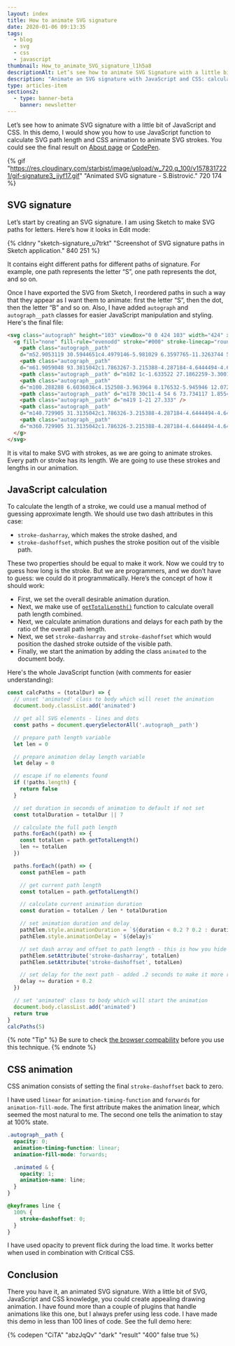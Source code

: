 ```yaml
---
layout: index
title: How to animate SVG signature
date: 2020-01-06 09:13:35
tags:
  - blog
  - svg
  - css
  - javascript
thumbnail: How_to_animate_SVG_signature_l1h5a8
descriptionAlt: Let’s see how to animate SVG Signature with a little bit of JavaScript and CSS. We could use JavaScript function to calculate SVG path length and CSS animation to animate SVG strokes.
description: "Animate an SVG signature with JavaScript and CSS: calculate path length with JavaScript and animate strokes with CSS."
type: articles-item
sections2:
  - type: banner-beta
    banner: newsletter
---
```


Let’s see how to animate SVG signature with a little bit of JavaScript and CSS. In this demo, I would show you how to use JavaScript function to calculate SVG path length and CSS animation to animate SVG strokes. You could see the final result on [About page] or [CodePen].

<!-- more -->

{% gif "https://res.cloudinary.com/starbist/image/upload/w_720,q_100/v1578317221/gif-signature3_jiyf17.gif" "Animated SVG signature - S.Bistrović." 720 174 %}

## SVG signature

Let’s start by creating an SVG signature. I am using Sketch to make SVG paths for letters. Here’s how it looks in Edit mode:

{% cldnry "sketch-signature_u7trkt" "Screenshot of SVG signature paths in Sketch application." 840 251 %}

It contains eight different paths for different paths of signature. For example, one path represents the letter “S”, one path represents the dot, and so on.

Once I have exported the SVG from Sketch, I reordered paths in such a way that they appear as I want them to animate: first the letter “S”, then the dot, then the letter “B” and so on. Also, I have added `autograph` and `autograph__path` classes for easier JavaScript manipulation and styling. Here's the final file:

```html
<svg class="autograph" height="103" viewBox="0 0 424 103" width="424" xmlns="http://www.w3.org/2000/svg">
  <g fill="none" fill-rule="evenodd" stroke="#000" stroke-linecap="round" stroke-linejoin="round" stroke-width="3" transform="translate(2 2)">
    <path class="autograph__path"
    d="m52.9053119 30.5944651c4.4979146-5.981029 6.3597765-11.3263744 5.5855855-16.0360361-2.1621621-13.15315311-10.9863929-13.558429-15.4908974-13.558429-10.0900901 0-20 7.99987048-20.7253188 13.558429-3.0543891 23.4076405 31.8852386 28.5472234 30.7253188 52.441571-.9009009 18.5585586-12.9740033 27.7974004-25 29-12.6126126 1.2612613-28.33708674-6.8576105-27-18 .48048048-4.004004 5.81381381-7.6706707 16-11" />
    <path class="autograph__path"
    d="m61.9059048 93.3815042c1.7863267-3.215388-4.287184-4.6444494-4.6444494-1.4290614-.3572653 2.143592 2.8581227 4.6444494 4.6444494 1.4290614z" />
    <path class="autograph__path" d="m102 1c-1.633522 27.1862259-3.3001883 44.8528926-5 53s-7.033145 22.1471074-16 42" />
    <path class="autograph__path"
    d="m100.288288 6.6036036c4.152508-3.963964 8.176532-5.945946 12.072072-5.945946 11.531532 0 17.63964 3.3423424 16.63964 14.3423424 0 13-12.06006 22.3543543-32 28 21.430945-5.8755744 31.400915 1.8721733 29.90991 23.2432432-1.081081 15.4954958-25.606607 24.6336338-48.90991 27.7567568 18.3783784-31.111111 44.546547-46.5975976 58-49 7.684578-1.3722461.201094 23.4415679-4 51 9.626744-23.6648293 10.754389-40.1268415 26.472991-48.7743243 3.062782-1.6849689 5.899902-2.8000991 9.527009-2.2256757 2.58117.4087788 5.287656.9554275 10 6-7-8-16.06468-6.1122883-19.527009-1.6121622-10.472991 13.6121622 15.527009 13.6121622 16.527009 29.6121622.666667 10.6666667-5.666667 16.3333333-19 17-16.664879 2.1642702 8.261928 6.47368 29-21 9.19448-12.1807945 18.19448-36.8474612 27-74-21.276288 33.987688-24.609621 65.6543547-10 95 21.886044-29.4751082 26.735893-49.2438774 35-51 9.609609-2.042042 6.726727 21.4504503 0 51 4.444444-39.2792794 18.42042-58.8078078 38-51-8.828829 2.1621621-15.315998 15.4560012-16.711712 28.1171176-1.126809 10.2217665 4.625073 22.8828824 11.711712 22.8828824 12.252252 0 19.279279-10.0010654 19.279279-20.5405401 0-23.0630631-9.234234-30.4594599-12.477477-30.4594599 12.432432 3.9639639 30.297297-6.8468469 31.198198 0 2.644012 20.0944903-19 51 5 51 22 0 19.936937-49.1981982 23-51 2.342343 8.6486486 18.480018-2.1232717 18 0-3.570281 15.7924726-11.376494 44.5410656-10 51 4.504505-13.1531532 17-47 45.900901-51.1711712 6.669031-.9625192 8.255066 5.4033441 3.963964 18.5585586 4.204205-13.3333334 2.882883-19.5195196-3.963964-18.5585586-13.059803 1.8329549-22.530745 8.0837151-28.69016 31.4759854-1.237235 12.5179014 1.692518 19.0829633 8.789259 19.6951858 4.616353.3982441 10.995909-1.7223734 19.138668-6.3618524" />
    <path class="autograph__path" d="m178 30c11-4 54 6 73.734117 1.8554251" />
    <path class="autograph__path" d="m419 1-21 27.333" />
    <path class="autograph__path"
    d="m140.729905 31.3135042c1.786326-3.215388-4.287184-4.6444494-4.64445-1.4290614-.357265 2.1435921 2.858123 4.6444494 4.64445 1.4290614z" />
    <path class="autograph__path"
    d="m360.729905 31.3135042c1.786326-3.215388-4.287184-4.6444494-4.64445-1.4290614-.357265 2.1435921 2.858123 4.6444494 4.64445 1.4290614z" />
  </g>
</svg>
```

It is vital to make SVG with strokes, as we are going to animate strokes. Every path or stroke has its length. We are going to use these strokes and lengths in our animation.

## JavaScript calculation

To calculate the length of a stroke, we could use a manual method of guessing approximate length. We should use two dash attributes in this case:

- `stroke-dasharray`, which makes the stroke dashed, and
- `stroke-dashoffset`, which pushes the stroke position out of the visible path.

These two properties should be equal to make it work. Now we could try to guess how long is the stroke. But we are programmers, and we don’t have to guess: we could do it programmatically. Here’s the concept of how it should work:

- First, we set the overall desirable animation duration.
- Next, we make use of [`getTotalLength()`] function to calculate overall path length combined.
- Next, we calculate animation durations and delays for each path by the ratio of the overall path length.
- Next, we set `stroke-dasharray` and `stroke-dashoffset` which would position the dashed stroke outside of the visible path.
- Finally, we start the animation by adding the class `animated` to the document body.

Here's the whole JavaScript function (with comments for easier understanding):

```js
const calcPaths = (totalDur) => {
  // unset 'animated' class to body which will reset the animation
  document.body.classList.add('animated')

  // get all SVG elements - lines and dots
  const paths = document.querySelectorAll('.autograph__path')

  // prepare path length variable
  let len = 0

  // prepare animation delay length variable
  let delay = 0

  // escape if no elements found
  if (!paths.length) {
    return false
  }

  // set duration in seconds of animation to default if not set
  const totalDuration = totalDur || 7

  // calculate the full path length
  paths.forEach((path) => {
    const totalLen = path.getTotalLength()
    len += totalLen
  })

  paths.forEach((path) => {
    const pathElem = path

    // get current path length
    const totalLen = path.getTotalLength()

    // calculate current animation duration
    const duration = totalLen / len * totalDuration

    // set animation duration and delay
    pathElem.style.animationDuration = `${duration < 0.2 ? 0.2 : duration}s`
    pathElem.style.animationDelay = `${delay}s`

    // set dash array and offset to path length - this is how you hide the line
    pathElem.setAttribute('stroke-dasharray', totalLen)
    pathElem.setAttribute('stroke-dashoffset', totalLen)

    // set delay for the next path - added .2 seconds to make it more realistic
    delay += duration + 0.2
  })

  // set 'animated' class to body which will start the animation
  document.body.classList.add('animated')
  return true
}
calcPaths(5)
```

{% note "Tip" %}
Be sure to check [the browser compability](https://developer.mozilla.org/en-US/docs/Web/API/SVGGeometryElement/getTotalLength#Browser_compatibility) before you use this technique.
{% endnote %}

## CSS animation

CSS animation consists of setting the final `stroke-dashoffset` back to zero.

I have used `linear` for `animation-timing-function` and `forwards` for `animation-fill-mode`. The first attribute makes the animation linear, which seemed the most natural to me. The second one tells the animation to stay at 100% state.

```scss
.autograph__path {
  opacity: 0;
  animation-timing-function: linear;
  animation-fill-mode: forwards;

  .animated & {
    opacity: 1;
    animation-name: line;
  }
}

@keyframes line {
  100% {
    stroke-dashoffset: 0;
  }
}
```

I have used opacity to prevent flick during the load time. It works better when used in combination with Critical CSS.

## Conclusion

There you have it, an animated SVG signature. With a little bit of SVG, JavaScript and CSS knowledge, you could create appealing drawing animation. I have found more than a couple of plugins that handle animations like this one, but I always prefer using less code. I have made this demo in less than 100 lines of code. See the full demo here:

{% codepen "CiTA" "abzJqQv" "dark" "result" "400" false true %}

[About page]: /about/
[CodePen]: https://codepen.io/CiTA/full/abzJqQv
[the browser compability]: https://developer.mozilla.org/en-US/docs/Web/API/SVGGeometryElement/getTotalLength#Browser_compatibility
[`getTotalLength()`]: https://developer.mozilla.org/en-US/docs/Web/API/SVGGeometryElement/getTotalLength
